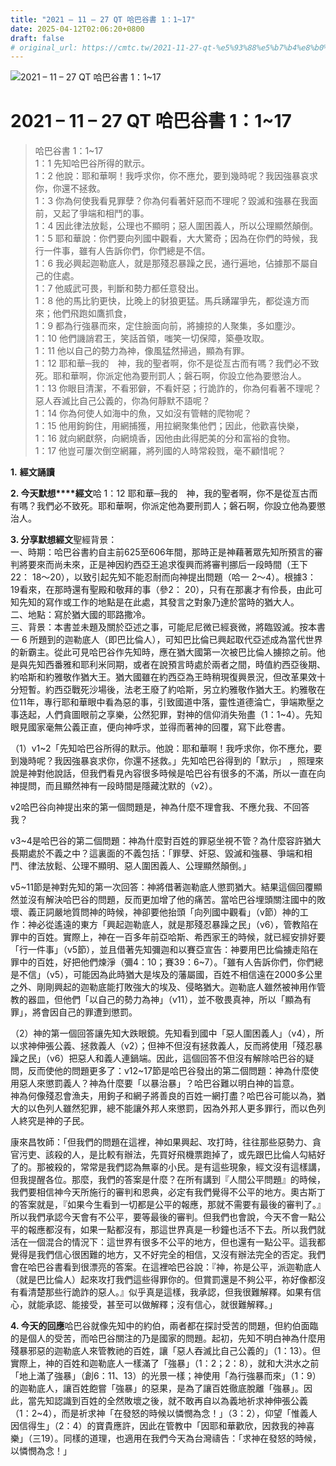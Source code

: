 ```yaml
---
title: "2021 – 11 – 27 QT 哈巴谷書 1：1~17"
date: 2025-04-12T02:06:20+0800
draft: false
# original_url: https://cmtc.tw/2021-11-27-qt-%e5%93%88%e5%b7%b4%e8%b0%b7%e6%9b%b8-1%ef%bc%9a117
---
```


![2021 – 11 – 27 QT 哈巴谷書 1：1\~17](/images/qt.jpg   "2021 – 11 – 27 QT 哈巴谷書 1：1\~17")

# 2021 – 11 – 27 QT 哈巴谷書 1：1\~17

> 哈巴谷書 1：1\~17  
> 1：1 先知哈巴谷所得的默示。  
> 1：2 他說：耶和華啊！我呼求你，你不應允，要到幾時呢？我因強暴哀求你，你還不拯救。  
> 1：3 你為何使我看見罪孽？你為何看著奸惡而不理呢？毀滅和強暴在我面前，又起了爭端和相鬥的事。  
> 1：4 因此律法放鬆，公理也不顯明；惡人圍困義人，所以公理顯然顛倒。  
> 1：5 耶和華說：你們要向列國中觀看，大大驚奇；因為在你們的時候，我行一件事，雖有人告訴你們，你們總是不信。  
> 1：6 我必興起迦勒底人，就是那殘忍暴躁之民，通行遍地，佔據那不屬自己的住處。  
> 1：7 他威武可畏，判斷和勢力都任意發出。  
> 1：8 他的馬比豹更快，比晚上的豺狼更猛。馬兵踴躍爭先，都從遠方而來；他們飛跑如鷹抓食，  
> 1：9 都為行強暴而來，定住臉面向前，將擄掠的人聚集，多如塵沙。  
> 1：10 他們譏誚君王，笑話首領，嗤笑一切保障，築壘攻取。  
> 1：11 他以自己的勢力為神，像風猛然掃過，顯為有罪。  
> 1：12 耶和華─我的　神，我的聖者啊，你不是從亙古而有嗎？我們必不致死。耶和華啊，你派定他為要刑罰人；磐石啊，你設立他為要懲治人。  
> 1：13 你眼目清潔，不看邪僻，不看奸惡；行詭詐的，你為何看著不理呢？惡人吞滅比自己公義的，你為何靜默不語呢？  
> 1：14 你為何使人如海中的魚，又如沒有管轄的爬物呢？  
> 1：15 他用鉤鉤住，用網捕獲，用拉網聚集他們；因此，他歡喜快樂，  
> 1：16 就向網獻祭，向網燒香，因他由此得肥美的分和富裕的食物。  
> 1：17 他豈可屢次倒空網羅，將列國的人時常殺戮，毫不顧惜呢？

**1.** **經文誦讀**

**2. 今天默想****經文**哈 1：12 耶和華─我的　神，我的聖者啊，你不是從亙古而有嗎？我們必不致死。耶和華啊，你派定他為要刑罰人；磐石啊，你設立他為要懲治人。

**3. 分享默想經文**聖經背景：  
一、時期：哈巴谷書約自主前625至606年間，那時正是神藉著眾先知所預言的審判將要來而尚未來，正是神因約西亞王追求復興而將審判挪后一段時間（王下22： 18～20），以致引起先知不能忍耐而向神提出問題（哈一 2～4）。根據3： 19看來，在那時還有聖殿和敬拜的事（參2： 20），只有在那裏才有伶長，由此可知先知的寫作或工作的地點是在此處，其發言之對象乃達於當時的猶大人。  
二、地點：寫於猶大國的耶路撒冷。  
三、背景：本書並未題及關於亞述之事，可能尼尼微已經衰微，將臨毀滅。按本書一 6 所題到的迦勒底人（即巴比倫人），可知巴比倫已興起取代亞述成為當代世界的新霸主。從此可見哈巴谷作先知時，應在猶大國第一次被巴比倫人擄掠之前。他是與先知西番雅和耶利米同期，或者在說預言時處於兩者之間，時值約西亞後期、約哈斯和約雅敬作猶大王。猶大國雖在約西亞為王時稍現復興景況，但改革果效十分短暫。約西亞戰死沙場後，法老王廢了約哈斯，另立約雅敬作猶大王。約雅敬在位11年，專行耶和華眼中看為惡的事，引致國道中落，靈性道德淪亡，爭端欺壓之事迭起，人們貪圖眼前之享樂，公然犯罪，對神的信仰消失殆盡（1：1\~4）。先知眼見國家毫無公義正直，便向神呼求，並得而著神的回覆，寫下此卷書。

（1）v1\~2「先知哈巴谷所得的默示。他說：耶和華啊！我呼求你，你不應允，要到幾時呢？我因強暴哀求你，你還不拯救。」先知哈巴谷得到的「默示」 ，照理來說是神對他說話，但我們看見內容很多時候是哈巴谷有很多的不滿，所以一直在向神提問，而且顯然神有一段時間是隱藏沈默的（v2）。

v2哈巴谷向神提出來的第一個問題是，神為什麼不理會我、不應允我、不回答我？

v3\~4是哈巴谷的第二個問題：神為什麼對百姓的罪惡坐視不管？為什麼容許猶大長期處於不義之中？這裏面的不義包括：「罪孽、奸惡、毀滅和強暴、爭端和相鬥、律法放鬆、公理不顯明、惡人圍困義人、公理顯然顛倒。」

v5\~11節是神對先知的第一次回答：神將借著迦勒底人懲罰猶大。結果這個回覆顯然並沒有解決哈巴谷的問題，反而更加增了他的痛苦。當哈巴谷埋頭關注國中的敗壞、義正詞嚴地質問神的時候，神卻要他抬頭「向列國中觀看」（v節）神的工作：神必從遙遠的東方「興起迦勒底人，就是那殘忍暴躁之民」（v6），管教陷在罪中的百姓。實際上，神在一百多年前亞哈斯、希西家王的時候，就已經安排好要「行一件事」（v5節），並且借著先知彌迦和以賽亞宣告：神要用巴比倫擄走陷在罪中的百姓，好把他們煉淨（彌4：10；賽39：6\~7）。「雖有人告訴你們，你們總是不信」（v5），可能因為此時猶大是埃及的藩屬國，百姓不相信遠在2000多公里之外、剛剛興起的迦勒底能打敗強大的埃及、侵略猶大。迦勒底人雖然被神用作管教的器皿，但他們「以自己的勢力為神」（v11），並不敬畏真神，所以「顯為有罪」，將會因自己的罪遭到懲罰。

（2）神的第一個回答讓先知大跌眼鏡。先知看到國中「惡人圍困義人」（v4），所以求神伸張公義、拯救義人（v2）；但神不但沒有拯救義人，反而將使用「殘忍暴躁之民」（v6）把惡人和義人連鍋端。因此，這個回答不但沒有解除哈巴谷的疑問，反而使他的問題更多了：v12\~17節是哈巴谷發出的第二個問題：神為什麼使用惡人來懲罰義人？神為什麼要「以暴治暴」？哈巴谷難以明白神的旨意。  
神為何像殘忍會漁夫，用鉤子和網子將善良的百姓一網打盡？哈巴谷可能以為，猶大的以色列人雖然犯罪，總不能讓外邦人來懲罰，因為外邦人更多罪行，而以色列人終究是神的子民。

康來昌牧師：「但我們的問題在這裡，神如果興起、攻打時，往往那些惡勢力、貪官污吏、該殺的人，是比較有辦法，先買好飛機票跑掉了，或先跟巴比倫人勾結好了的。那被殺的，常常是我們認為無辜的小民。是有這些現象，經文沒有這樣講，但我提醒各位。那麼，我們的答案是什麼？在所有講到『人間公平問題』的時候，我們要相信神今天所施行的審判和恩典，必定有我們覺得不公平的地方。奧古斯丁的答案就是，『如果今生看到一切都是公平的報應，那就不需要有最後的審判了。』所以我們承認今天會有不公平，要等最後的審判。但我們也會說，今天不會一點公平的報應都沒有，如果一點都沒有，那這世界真是一秒鐘也活不下去。所以我們就活在一個混合的情況下：這世界有很多不公平的地方，但也還有一點公平。這我都覺得是我們信心很困難的地方，又不好完全的相信，又沒有辦法完全的否定。我們會在哈巴谷書看到很漂亮的答案。在這裡哈巴谷說：『神，祢是公平，派迦勒底人（就是巴比倫人）起來攻打我們這些得罪你的。但賞罰還是不夠公平，祢好像都沒有看清楚那些行詭詐的惡人。』似乎真是這樣，我承認，但我很難解釋。如果有信心，就能承認、能接受，甚至可以做解釋；沒有信心，就很難解釋。」

**4. 今天的回應**哈巴谷就像先知中的約伯，兩者都在探討受苦的問題，但約伯面臨的是個人的受苦，而哈巴谷關注的乃是國家的問題。起初，先知不明白神為什麼用殘暴邪惡的迦勒底人來管教祂的百姓，讓「惡人吞滅比自己公義的」（1：13）。但實際上，神的百姓和迦勒底人一樣滿了「強暴」（1：2；2：8），就和大洪水之前「地上滿了強暴」（創6：11、13）的光景一樣；神使用「為行強暴而來」（1：9）的迦勒底人，讓百姓飽嘗「強暴」的惡果，是為了讓百姓徹底脫離「強暴」。因此，當先知認識到百姓的全然敗壞之後，就不敢再自以為義地祈求神伸張公義（1：2\~4），而是祈求神「在發怒的時候以憐憫為念！」（3：2），仰望「惟義人因信得生」（2：4）的寶貴應許，因此在管教中「因耶和華歡欣，因救我的神喜樂」（三19）。同樣的道理，也適用在我們今天為台灣禱告：「求神在發怒的時候，以憐憫為念！」
